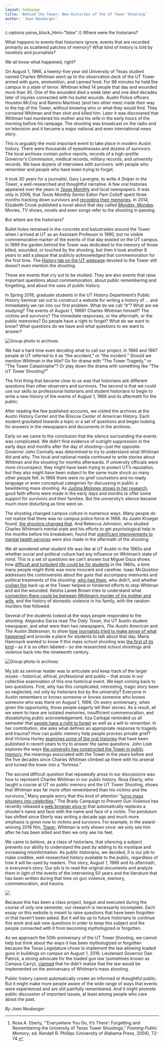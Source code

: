 ```yaml
---
layout: homepage
title: 'Behind the Tower: New Histories of the UT Tower Shooting'
author: 'Joan Neuberger'
---
```

{::options parse_block_html="false" /}
Where were the historians?

What happens to events that historians ignore, events that are recorded primarily as scattered patches of memory? What kind of history is told by novelists and journalists?

We all know what happened, right?  

On August 1, 1966, a twenty-five year old University of Texas student named Charles Whitman went up to the observation deck of the UT Tower armed with guns, ammunition, and canned food. For 96 minutes he held the campus in a state of terror. Whitman killed 14 people that day and wounded more than 30. One of the wounded died a week later and one died decades later of injuries connected with his bullet wounds. Austin Police officers Houston McCoy and Ramiro Martinez (and two other men) made their way to the top of the Tower, without knowing who or what they would find. They cornered Whitman and then shot and killed him. Later it was discovered that Whitman had murdered his mother and his wife in the early hours of the morning before his rampage. The shooting was broadcast on the radio and on television and it became a major national and even international news story.

This is arguably the most important event to take place in modern Austin history.  There were thousands of eyewitnesses and dozens of survivors. The local archives contain police reports, records of a high-profile Governor’s Commission, medical records, military records, and university records. We have dozens of interviews with survivors: with people who remember and people who have been trying to forget.

It took 30 years for a journalist, Gary Lavergne, to write _A Sniper in the Tower_, a well-researched and thoughtful narrative. A few oral histories appeared over the years in [_Texas Monthly_][txmonthly] and local newspapers. It was only in 2006, that _Texas Monthly_ Senior Editor Pam Colloff spent three months tracking down survivors and [recording their memories][96minutes]. In 2014, Elizabeth Crook published a novel about that day called [_Monday, Monday_][monday-monday]. Movies, TV shows, novels and even songs refer to the shooting in passing.

But where are the historians?

Bullet holes remained in the concrete and balustrades around the Tower when I arrived at UT as an Assistant Professor in 1990, but no visible commemorative marker of the events of that day existed on the UT campus. In 1999 the garden behind the Tower was dedicated to the memory of those killed, wounded, or touched by the shooting, but then it took another 8 years to add a plaque that publicly acknowledged that commemoration for the first time. The [History tab on the UT webpage][tower-history] devoted to the Tower still doesn’t even mention the shooting.

These are events that cry out to be studied. They are also events that raise important questions about commemoration, about public remembering and forgetting, and about the uses of public history.

In Spring 2016, graduate students in the UT History Department’s Public History Seminar set out to construct a website for writing a history of … and immediately we ran into our first problem.  What do we call “it”? What are we studying? The events of August 1, 1966? Charles Whitman himself? The victims and survivors? The immediate responses, or the aftermath, or the public memories? Do people have a right to forget? What do we want to know? What questions do we have and what questions to we want to answer?

<div class="full-width"><img src="{{ site.baseurl }}/images/homepage/group-photo-1.jpg" alt="Group photo in archives" /></div>

We had a hard time even deciding what to call our project. In 1966 and 1967 people at UT referred to it as “the accident,” or “the incident.” Should we mention Whitman in the title? Go for drama with “The Tower Tragedy,” or “The Tower Catastrophe”? Or play down the drama with something like “The UT Tower Shooting?”

The first thing that became clear to us was that historians ask different questions than other observers and survivors. The second is that we could use our skills as professional historians and student historians to begin to write a new history of the events of August 1, 1966 and its aftermath for the public.

After reading the few published accounts, we visited the archives at the Austin History Center and the Briscoe Center of American History. Each student gravitated towards a topic or a set of questions and began looking for answers in the newspapers and documents in the archives.

Early on we came to the conclusion that the silence surrounding the events was complicated. We didn’t find evidence of outright suppression in the early days and months after the day of shooting—just the opposite. Governor John Connally was determined to try to understand what Whitman did and why. The local and national media continued to write stories about Whitman and the shooting for months afterwards. If university officials were more circumspect, they might have been trying to protect UT’s reputation, but they also might have been subject to the same mute shock so many other people felt. In 1966 there were no grief counselors and no ready language or even conceptual categories for discussing in public a bewildering mass shooting. As [Justina Moloney shows in her research][moloney], good faith efforts were made in the early days and months to offer some support for survivors and their families. But the university’s silence became much more disturbing as time went on.

The shooting changed campus culture in numerous ways. Many people do not realize that there was no campus police force in 1966. As Justin Krueger found, [the shooting changed that][krueger]. And Rebecca Johnston, who studied Charles Whitman’s mental state and his efforts to get psychological help in the months before his breakdown, found that [significant improvements to mental health services][johnston] were also made in the aftermath of the shooting.

We all wondered what student life was like at UT Austin in the 1960s and whether social and political culture had any influence on Whitman’s state of mind. This is a set of questions we can’t answer but Miguel Daza shows how [difficult and turbulent life could be for students][daza] in the 1960s, a time many people might think was more innocent and carefree.  Isaac McQuistion addresses the controversies about the guns that accompany memories and political treatments of the shooting: [who had them][gun-culture], who didn’t, and whether [civilian fire][armed-civilians] back up at the Tower helped or hindered efforts to stop Whitman and aid the wounded. Keisha Laneé Brown tries to understand what [connection there could be between Whitman’s murder of his mother and wife][brown], and the history of domestic violence in his family, with the random murders that followed.

Several of the students looked at the ways people responded to the shooting. Alejandra Garza read _The Daily Texan_, the UT Austin student newspaper, and what were then two newspapers, _The Austin American_ and _The Austin Statesman_, to show [how journalists tried to make sense of what happened][garza] and provide a place for students to talk about that day. Maria Hammack wanted to know if this mass school shooting was [the first of its kind][hammack] – as it is so often labeled – so she researched school shootings and violence back into the nineteenth century.

<div class="full-width"><img src="{{ site.baseurl }}/images/homepage/group-photo-2.jpg" alt="Group photo in archives" /></div>

My job as seminar leader was to articulate and keep track of the larger issues – historical, ethical, professional and public – that arose in our collective examination of this one historical event.  We kept coming back to two questions. First, why has this complicated, interesting, tragic story been so neglected, not only by historians but by the university?  Everyone in Austin remembers or knows someone or knows someone who knows someone who was there on August 1, 1966. On every anniversary, when given the opportunity, those people eagerly tell their stories. As a result, all we seem to have are isolated memories, insufficient commemoration, and dissatisfying public acknowledgement. Itza Carbajal reminded us all semester that [people have a right to forget][carbajal] as well as a will to remember. In her contribution, she asks what defines an appropriate response to tragedy and trauma? How can public memory help people process private grief? And Victoria Hurley [examines some of the oral histories][hurley] that have been published in recent years to try to answer the same questions. John Lisle explores the ways [the university has constructed the Tower in public memory][lisle], the meanings associated with the Tower in the years before and the five decades since Charles Whitman climbed up there with his arsenal and turned the tower into a “fortress.”

The second difficult question that repeatedly arose in our discussions was how to represent Charles Whitman in our public history. Rosa Eberly, who taught a course at UT on public memory and the UT Tower Shooting, shows that Whitman was far more often remembered than his victims and the survivors.[^1]  Many people worry that this kind of attention “[turns mass shooters into celebrities][fame].” The Brady Campaign to Prevent Gun Violence has recently released a [web browser plug-in][plug-in] that automatically replaces a shooter’s name and face with the name and face of a victim. The pendulum has shifted since Eberly was writing a decade ago and much more emphasis is given now to victims and survivors. For example, in the award-winning 2016 film, [_Tower_][tower-film], Whitman is only shown once: we only see him after he has been killed and then we only see his feet.

We came to believe, as a class of historians, that silencing a subject prevents our ability to understand the past by adding to its mystique and increasing misinformation. As public historians, we decided, it is our job to make credible, well-researched history available to the public, regardless of how it will be used by readers. This story, August 1, 1966 and its aftermath, is everyone’s story. Our job is to read the original documents and analyze them in light of the events of the intervening 50 years and the literature that has been written during that time on gun violence, memory, commemoration, and trauma.

<div class="full-width"><img src="{{ site.baseurl }}/images/homepage/group-photo-3.jpg" /></div>

Because this has been a class project, begun and executed during the course of only one semester, our research is necessarily incomplete. Each essay on this website is meant to raise questions that have been forgotten or that haven’t been asked. But it will be up to future historians to continue this work and ask new questions in order to keep this subject and the people connected with it from becoming mythologized or forgotten.

As we approach the 50th anniversary of the UT Tower Shooting, we cannot help but think about the ways it has been mythologized or forgotten because the Texas Legislature chose to implement the law allowing loaded guns in buildings on campus on August 1, 2016. Lieutenant Governor Dan Patrick, a strong advocate for the loaded gun law (sometimes known as Campus Carry), [claimed][campus-carry] that he didn’t realize that the law would be implemented on the anniversary of Whitman’s mass shooting.

Public history cannot automatically create an informed or thoughtful public. But it might make more people aware of the wide range of ways that events were experienced and are still painfully remembered. And it might promote public discussion of important issues, at least among people who care about the past.

_By Joan Neuberger_

[^1]: Rosa A. Eberly, “’Everywhere You Go, It’s There’: Forgetting and Remembering the University of Texas Tower Shootings,” _Framing Public Memory_, ed. Kendall R. Phillips (University of Alabama Press, 2004), 72-74.

[txmonthly]: http://www.texasmonthly.com/?s=Whitman
[96minutes]: http://www.texasmonthly.com/articles/96-minutes/
[monday-monday]: http://us.macmillan.com/mondaymonday/elizabethcrook
[tower-history]: http://tower.utexas.edu/history/
[moloney]: /the-university-response
[krueger]: /policing
[johnston]: /a-fitting-memorial
[daza]: /the-cost-of-student-living
[gun-culture]: /texas-gun-culture-and-the-ut-tower-shooting
[armed-civilians]: /armed-civilians-and-the-ut-tower-tragedy
[brown]: /ladies-first
[garza]: /how-austin-newspapers-covered-the-shooting
[hammack]: /a-brief-history-of-mass-shootings
[carbajal]: /i-choose-to-remember
[hurley]: /aftermath
[lisle]: /the-specter-of-the-tower
[fame]: https://www.washingtonpost.com/news/local/wp/2016/04/27/want-to-delete-mass-killers-names-from-the-internet-the-brady-campaign-has-an-app-for-that/
[plug-in]: https://chrome.google.com/webstore/detail/zero-minutes-of-fame/nnagcddidgaecaalfhpcnkofldafahce
[tower-film]: http://www.towerdocumentary.com
[campus-carry]: https://www.texastribune.org/2015/10/16/patrick-makes-spirited-pitch-conservative-governme/
